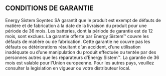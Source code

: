 ## CONDITIONS DE GARANTIE
Energy Sistem Soyntec SA garantit que le produit est exempt de défauts
de matière et de fabrication à la date de la livraison du produit pour une
période de 36 mois. Les batteries, dont la période de garantie est de 12
mois, sont exclues.
La garantie offerte par Energy Sistem™ couvre les défauts de matière ou de
fabrication. Cette garantie ne couvre pas les défauts ou détériorations résultant
d’un accident, d’une utilisation inadéquate ou d’une manipulation du
produit effectuée ou tentée par des personnes autres que les réparateurs
d’Energy Sistem™.
La garantie de 36 mois est valable pour l’Union europeenne. Pour les autres
pays, veuillez consulter la legislation en vigueur ou votre distributeur local.
